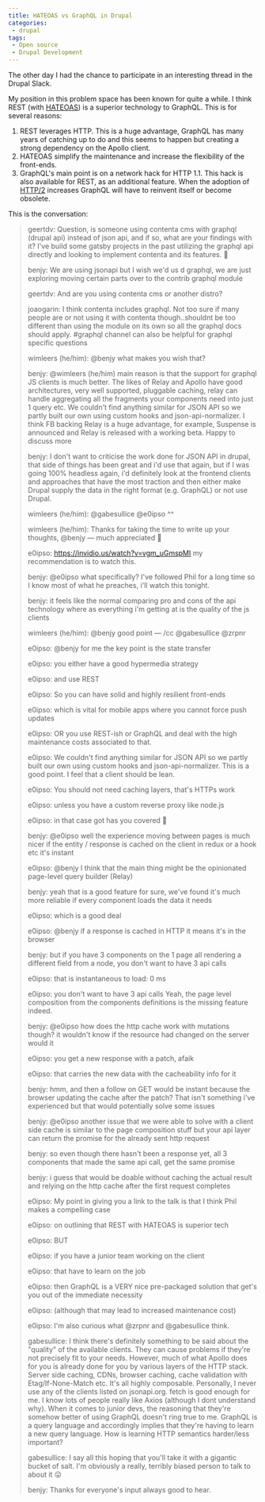 ```yaml
---
title: HATEOAS vs GraphQL in Drupal
categories:
 - drupal
tags:
 - Open source
 - Drupal Development
---
```

The other day I had the chance to participate in an interesting thread in the Drupal Slack.

My position in this problem space has been known for quite a while. I think REST
(with [HATEOAS](https://en.wikipedia.org/wiki/HATEOAS)) is a superior technology to GraphQL. This is for several
reasons:
<!-- more -->

  1. REST leverages HTTP. This is a huge advantage, GraphQL has many years of catching up to do and this seems to happen
  but creating a strong dependency on the Apollo client.
  1. HATEOAS simplify the maintenance and increase the flexibility of the front-ends.
  1. GraphQL's main point is on a network hack for HTTP 1.1. This hack is also available for REST, as an additional
  feature. When the adoption of [HTTP/2](https://en.wikipedia.org/wiki/HTTP/2) increases GraphQL will have to reinvent
  itself or become obsolete.

This is the conversation:

> geertdv: Question, is someone using contenta cms with graphql (drupal api)  instead of json api, and if so, what are your findings with it? I've build some gatsby projects in the past utilizing the graphql api directly and looking to implement contenta and its features. 🙂
> 
> benjy: We are using jsonapi but I wish we'd us d graphql, we are just exploring moving certain parts over to the contrib graphql module
> 
> geertdv: And are you using contenta cms or another distro?
> 
> joaogarin: I think contenta includes graphql. Not too sure if many people are or not using it with contenta though..shouldnt be too different than using the module on its own so all the graphql docs should apply. #graphql channel can also be helpful for graphql specific questions
> 
> wimleers (he/him): @benjy what makes you wish that?
> 
> benjy: @wimleers (he/him) main reason is that the support for graphql JS clients is much better. The likes of Relay and Apollo have good architectures, very well supported, pluggable caching, relay can handle aggregating all the fragments your components need into just 1 query etc. We couldn't find anything similar for JSON API so we partly built our own using custom hooks and json-api-normalizer. I think FB backing Relay is a huge advantage, for example, Suspense is announced and Relay is released with a working beta. Happy to discuss more
> 
> benjy: I don't want to criticise the work done for JSON API in drupal, that side of things has been great and i'd use that again, but if I was going 100% headless again, i'd definitely look at the frontend clients and approaches that have the most traction and then either make Drupal supply the data in the right format (e.g. GraphQL) or not use Drupal.
> 
> wimleers (he/him): @gabesullice @e0ipso ^^
> 
> wimleers (he/him): Thanks for taking the time to write up your thoughts, @benjy — much appreciated 🙂
> 
> e0ipso: https://invidio.us/watch?v=vgm_uGmspMI my recommendation is to watch this.
> 
> benjy: @e0ipso what specifically? I've followed Phil for a long time so I know most of what he preaches, i'll watch this tonight.
> 
> benjy: it feels like the normal comparing pro and cons of the api technology where as everything i'm getting at is the quality of the js clients
> 
> wimleers (he/him): @benjy good point — /cc @gabesullice @zrpnr
> 
> e0ipso: @benjy for me the key point is the state transfer
> 
> e0ipso: you either have a good hypermedia strategy
> 
> e0ipso: and use REST
> 
> e0ipso: So you can have solid and highly resilient front-ends
> 
> e0ipso: which is vital for mobile apps where you cannot force push updates
> 
> e0ipso: OR you use REST-ish or GraphQL and deal with the high maintenance costs associated to that.
> 
> e0ipso: We couldn't find anything similar for JSON API so we partly built our own using custom hooks and json-api-normalizer.
> This is a good point. I feel that a client should be lean.
> 
> e0ipso: You should not need caching layers, that's HTTPs work
> 
> e0ipso: unless you have a custom reverse proxy like node.js
> 
> e0ipso: in that case got has you covered 💯
> 
> benjy: @e0ipso well the experience moving between pages is much nicer if the entity / response is cached on the client in redux or a hook etc it's instant
> 
> e0ipso: @benjy I think that the main thing might be the opinionated page-level query builder (Relay)
> 
> benjy: yeah that is a good feature for sure, we've found it's much more reliable if every component loads the data it needs
> 
> e0ipso: which is a good deal
> 
> e0ipso: @benjy if a response is cached in HTTP it means it's in the browser
> 
> benjy: but if you have 3 components on the 1 page all rendering a different field from a node, you don't want to have 3 api calls
> 
> e0ipso: that is instantaneous to load: 0 ms
> 
> e0ipso: you don't want to have 3 api calls
> Yeah, the page level composition from the components definitions is the missing feature indeed.
> 
> benjy: @e0ipso how does the http cache work with mutations though? it wouldn't know if the resource had changed on the server would it
> 
> e0ipso: you get a new response with a patch, afaik
> 
> e0ipso: that carries the new data with the cacheability info for it
> 
> benjy: hmm, and then a follow on GET would be instant because the browser updating the cache after the patch? That isn't something i've experienced but that would potentially solve some issues
> 
> benjy: @e0ipso another issue that we were able to solve with a client side cache is similar to the page composition stuff but your api layer can return the promise for the already sent http request
> 
> benjy: so even though there hasn't been a response yet, all 3 components that made the same api call, get the same promise
> 
> benjy: i guess that would be doable without caching the actual result and relying on the http cache after the first request completes
> 
> e0ipso: My point in giving you a link to the talk is that I think Phil makes a compelling case
> 
> e0ipso: on outlining that REST with HATEOAS is superior tech
> 
> e0ipso: BUT
> 
> e0ipso: if you have a junior team working on the client
> 
> e0ipso: that have to learn on the job
> 
> e0ipso: then GraphQL is a VERY nice pre-packaged solution that get's you out of the immediate necessity
> 
> e0ipso: (although that may lead to increased maintenance cost)
> 
> e0ipso: I'm also curious what @zrpnr and @gabesullice think.
> 
> gabesullice: I think there's definitely something to be said about the "quality" of the available clients. They can cause problems if they're not precisely fit to your needs. However, much of what Apollo does for you is already done for you by various layers of the HTTP stack. Server side caching, CDNs, browser caching, cache validation with Etag/If-None-Match etc. It's all highly composable.
> Personally, I never use any of the clients listed on jsonapi.org. fetch is good enough for me. I know lots of people really like Axios (although I dont understand why).
> When it comes to junior devs, the reasoning that they're somehow better of using GraphQL doesn't ring true to me. GraphQL is a query language and accordingly implies that they're having to learn a new query language.  How is learning HTTP semantics harder/less important?
> 
> gabesullice: I say all this hoping that you'll take it with a gigantic bucket of salt. I'm obviously a really, terribly biased person to talk to about it 😛
> 
> benjy: Thanks for everyone's input always good to hear.
